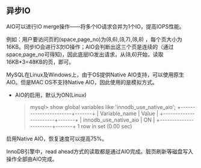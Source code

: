 ## 异步IO

AIO可以进行IO merge操作——将多个IO请求合并为1个IO，提高IOPS性能。

例如：用户要访问页的(space,page_no)为(8,6),(8,7),(8,8) ，每个页大小为16KB。同步IO会进行3次IO操作；AIO会判断出这三个页是连续的（通过space,page_no可得知)，因此底层IO发出请求，从(8,6)开始，读取16KB*3=48KB的页，即可。

MySQL在Linux及Windows上，由于OS提供Native AIO支持，可以使用原生AIO。但是MAC OS不支持Native AIO，因此使用的是模拟方式。

- AIO的启用，默认为ON(Linux)

  > mysql> show global variables like 'innodb_use_native_aio';
  > +-----------------------+-------+
  > | Variable_name         | Value |
  > +-----------------------+-------+
  > | innodb_use_native_aio | ON    |
  > +-----------------------+-------+
  > 1 row in set (0.00 sec)

启用Native AIO，恢复速度可以提高75%。



InnoDB引擎中，read ahead方式的读取都是通过AIO完成。脏页刷新等磁盘写入操作全部由AIO完成。